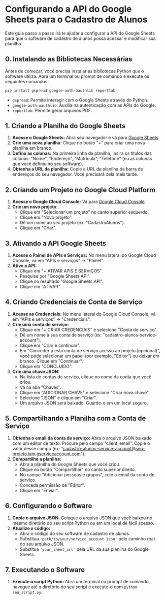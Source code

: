 # Configurando a API do Google Sheets para o Cadastro de Alunos

Este guia passo a passo irá te ajudar a configurar a API do Google Sheets para que o software de cadastro de alunos possa acessar e modificar sua planilha.

## 0. Instalando as Bibliotecas Necessárias

Antes de começar, você precisa instalar as bibliotecas Python que o software utiliza. Abra um terminal ou prompt de comando e execute os seguintes comandos:

```bash
pip install gspread google-auth-oauthlib reportlab
````

  * `gspread`: Permite interagir com o Google Sheets através do Python.
  * `google-auth-oauthlib`: Auxilia na autenticação com as APIs do Google.
  * `reportlab`: Permite gerar arquivos PDF.

## 1\. Criando a Planilha do Google Sheets

1.  **Acesse o Google Sheets:** Abra seu navegador e vá para [Google Sheets](https://www.google.com/url?sa=E&source=gmail&q=https://sheets.google.com/).
2.  **Crie uma nova planilha:** Clique no botão "+" para criar uma nova planilha em branco.
3.  **Defina as colunas:** Na primeira linha da planilha, insira os títulos das colunas: "Nome", "Endereço", "Matrícula", "Telefone" (ou as colunas que você definiu no seu software).
4.  **Obtenha a URL da planilha:** Copie a URL da planilha da barra de endereços do seu navegador. Você precisará dela mais tarde.

## 2\. Criando um Projeto no Google Cloud Platform

1.  **Acesse o Google Cloud Console:** Vá para [Google Cloud Console](https://www.google.com/url?sa=E&source=gmail&q=https://console.cloud.google.com/).
2.  **Crie um novo projeto:**
      * Clique em "Selecionar um projeto" no canto superior esquerdo.
      * Clique em "Novo projeto".
      * Dê um nome ao seu projeto (ex: "CadastroAlunos").
      * Clique em "Criar".

## 3\. Ativando a API Google Sheets

1.  **Acesse o Painel de APIs e Serviços:** No menu lateral do Google Cloud Console, vá em "APIs e serviços" -\> "Painel".
2.  **Ative a API:**
      * Clique em "+ ATIVAR APIS E SERVIÇOS".
      * Pesquise por "Google Sheets API".
      * Clique no resultado "Google Sheets API".
      * Clique em "ATIVAR".

## 4\. Criando Credenciais de Conta de Serviço

1.  **Acesse as Credenciais:** No menu lateral do Google Cloud Console, vá em "APIs e serviços" -\> "Credenciais".
2.  **Crie uma conta de serviço:**
      * Clique em "+ CRIAR CREDENCIAIS" e selecione "Conta de serviço".
      * Dê um nome à sua conta de serviço (ex: "cadastro-alunos-service-account").
      * Clique em "Criar e continuar".
      * Em "Conceder a esta conta de serviço acesso ao projeto (opcional)", você pode selecionar um papel (por exemplo, "Editor") ou deixar em branco. Clique em "Continuar".
      * Clique em "CONCLUÍDO".
3.  **Crie uma chave JSON:**
      * Na lista de contas de serviço, clique no nome da conta que você criou.
      * Vá na aba "Chaves".
      * Clique em "ADICIONAR CHAVE" e selecione "Criar nova chave".
      * Selecione "JSON" e clique em "Criar".
      * Um arquivo JSON será baixado. Guarde-o em um local seguro.

## 5\. Compartilhando a Planilha com a Conta de Serviço

1.  **Obtenha o email da conta de serviço:** Abra o arquivo JSON baixado com um editor de texto. Procure pelo campo "client\_email". Copie o valor desse campo (ex: "cadastro-alunos-service-account@seu-projeto.iam.gserviceaccount.com").
2.  **Compartilhe a planilha:**
      * Abra a planilha do Google Sheets que você criou.
      * Clique no botão "Compartilhar" no canto superior direito.
      * No campo "Adicionar pessoas e grupos", cole o email da conta de serviço.
      * Conceda permissão de "Editor".
      * Clique em "Enviar".

## 6\. Configurando o Software

1.  **Copie o arquivo JSON:** Coloque o arquivo JSON que você baixou no mesmo diretório do seu script Python ou em um local de fácil acesso.
2.  **Atualize o código:**
      * Abra o código do seu software de cadastro de alunos.
      * Substitua `'path/to/your/service_account.json'` pelo caminho real do seu arquivo JSON.
      * Substitua `'your_sheet_url'` pela URL da sua planilha do Google Sheets.

## 7\. Executando o Software

1.  **Execute o script Python:** Abra um terminal ou prompt de comando, navegue até o diretório do seu script e execute-o com `python seu_script.py`.
